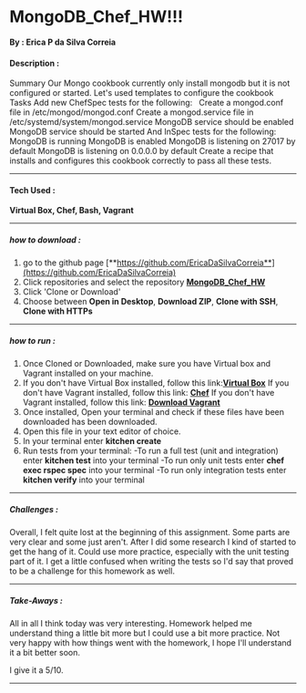 # MongoDB_Chef_HW!!!

**By : Erica P da Silva Correia**

#### Description :

Summary
Our Mongo cookbook currently only install mongodb but it is not configured or started. Let's used templates to configure the cookbook
 
Tasks
Add new ChefSpec tests for the following:
 
Create a mongod.conf file in /etc/mongod/mongod.conf
Create a mongod.service file in /etc/systemd/system/mongod.service
MongoDB service should be enabled
MongoDB service should be started
And InSpec tests for the following:
 
MongoDB is running
MongoDB is enabled
MongoDB is listening on 27017 by default
MongoDB is listening on 0.0.0.0 by default
Create a recipe that installs and configures this cookbook correctly to pass all these tests.

-----

#### Tech Used :
**Virtual Box, Chef, Bash, Vagrant**

-----
##### how to download :


1. go to the github page [**https://github.com/EricaDaSilvaCorreia**](https://github.com/EricaDaSilvaCorreia)
2. Click repositories and select the repository [**MongoDB_Chef_HW**](https://github.com/EricaDaSilvaCorreia/MongoDB_Chef_HW)
3. Click 'Clone or Download'
4. Choose between **Open in Desktop**, **Download ZIP**, **Clone with SSH**, **Clone with HTTPs**

-----
##### how to run :


1. Once Cloned or Downloaded, make sure you have Virtual box and Vagrant installed on your machine.
2. If you don't have Virtual Box installed, follow this link:[**Virtual Box**](https://www.virtualbox.org/wiki/Downloads)
If you don't have Vagrant installed, follow this link: [**Chef**](https://downloads.chef.io/chefdk)
If you don't have Vagrant installed, follow this link: [**Download Vagrant**](https://www.vagrantup.com/downloads.html)
3. Once installed, Open your terminal and check if these files have been downloaded has been downloaded.
4. Open this file in your text editor of choice.
5. In your terminal enter **kitchen create**
6. Run tests from your terminal:
   -To run a full test (unit and integration) enter **kitchen test** into your terminal
   -To run only unit tests enter **chef exec rspec spec** into your terminal
   -To run only integration tests enter **kitchen verify** into your terminal

-----


##### Challenges :

Overall, I felt quite lost at the beginning of this assignment. Some parts are very clear and some just aren't. After I did some research I kind of started to get the hang of it. Could use more practice, especially with the unit testing part of it. I get a little confused when writing the tests so I'd say that proved to be a challenge for this homework as well.

-----

##### Take-Aways :

All in all I think today was very interesting. Homework helped me understand thing a little bit more but I could use a bit more practice. Not very happy with how things went with the homework, I hope I'll understand it a bit better soon.

I give it a 5/10.

-----

